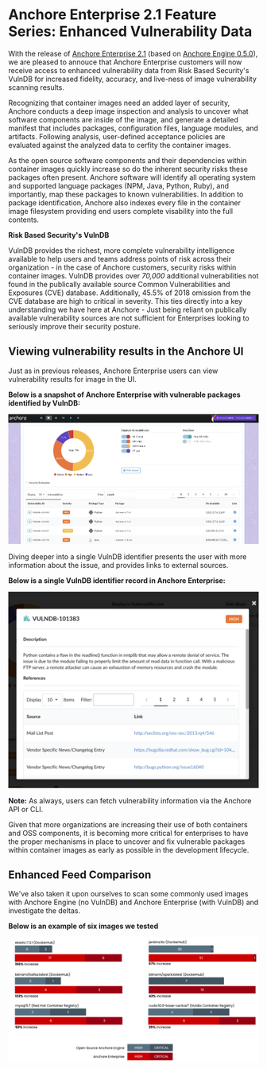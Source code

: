 # Anchore Enterprise 2.1 Feature Series: Enhanced Vulnerability Data

With the release of [Anchore Enterprise 2.1](https://anchore.com/announcing-anchore-enterprise-2-1/) (based on [Anchore Engine 0.5.0](https://anchore.com/opensource/)), we are pleased to annouce that Anchore Enterprise customers will now receive access to enhanced vulnerability data from Risk Based Security's VulnDB for increased fidelity, accuracy, and live-ness of image vulnerability scanning results. 

Recognizing that container images need an added layer of security, Anchore conducts a deep image inspection and analysis to uncover what software components are inside of the image, and generate a detailed manifest that includes packages, configuration files, language modules, and artifacts. Following analysis, user-defined acceptance policies are evaluated against the analyzed data to cerfity the container images. 

As the open source software components and their dependencies within container images quickly increase so do the inherent security risks these packages often present. Anchore software will identify all operating system and supported language packages (NPM, Java, Python, Ruby), and importantly, map these packages to known vulnerabilities. In addition to package identification, Anchore also indexes every file in the container image filesystem providing end users complete visability into the full contents.  

**Risk Based Security's VulnDB**

VulnDB provides the richest, more complete vulnerability intelligence available to help users and teams address points of risk across their organization - in the case of Anchore customers, security risks within container images. VulnDB provides over *70,000* additional vulnerabilities not found in the publically available source Common Vulnerabilities and Exposures (CVE) database. Additionally, 45.5% of 2018 omission from the CVE database are high to critical in severity. This ties directly into a key understanding we have here at Anchore - Just being reliant on publically available vulnerability sources are not sufficient for Enterprises looking to seriously improve their security posture. 

## Viewing vulnerability results in the Anchore UI

Just as in previous releases, Anchore Enterprise users can view vulnerability results for image in the UI. 

**Below is a snapshot of Anchore Enterprise with vulnerable packages identified by VulnDB:**

![alt text](images/ui_vulndb_results.png)

Diving deeper into a single VulnDB identifier presents the user with more information about the issue, and provides links to external sources. 

**Below is a single VulnDB identifier record in Anchore Enterprise:**

![alt text](images/ui_vulndb_popup.png)

**Note:** As always, users can fetch vulnerability information via the Anchore API or CLI.

Given that more organizations are increasing their use of both containers and OSS components, it is becoming more critical for enterprises to have the proper mechanisms in place to uncover and fix vulnerable packages within container images as early as possible in the development lifecycle.

## Enhanced Feed Comparison

We've also taken it upon ourselves to scan some commonly used images with Anchore Engine (no VulnDB) and Anchore Enterprise (with VulnDB) and investigate the deltas. 

**Below is an example of six images we tested**

![alt text](images/vulndb_comparison.png)